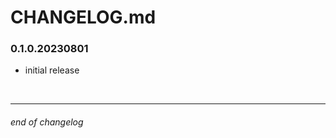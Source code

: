 # CHANGELOG.md

<!--
this is a template and always be on top
### MAJOR.MINOR.PATCH.YYYYMMDD

- foo
- bar:
    - baz

<br>

---
-->

### 0.1.0.20230801

- initial release

<br>

---

###### end of changelog